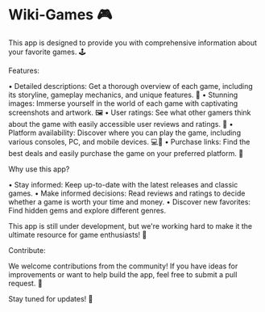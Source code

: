 # Wiki-Games 🎮

This app is designed to provide you with comprehensive information about your favorite games. 🕹️

Features:

• Detailed descriptions: Get a thorough overview of each game, including its storyline, gameplay mechanics, and unique features. 📝
• Stunning images: Immerse yourself in the world of each game with captivating screenshots and artwork. 🖼️
• User ratings: See what other gamers think about the game with easily accessible user reviews and ratings. 🌟
• Platform availability: Discover where you can play the game, including various consoles, PC, and mobile devices. 💻📱
• Purchase links: Find the best deals and easily purchase the game on your preferred platform. 🛒

Why use this app?

• Stay informed: Keep up-to-date with the latest releases and classic games.
• Make informed decisions: Read reviews and ratings to decide whether a game is worth your time and money.
• Discover new favorites: Find hidden gems and explore different genres.

This app is still under development, but we're working hard to make it the ultimate resource for game enthusiasts! 🚧

Contribute:

We welcome contributions from the community! If you have ideas for improvements or want to help build the app, feel free to submit a pull request. 🤝

Stay tuned for updates! 🎉
